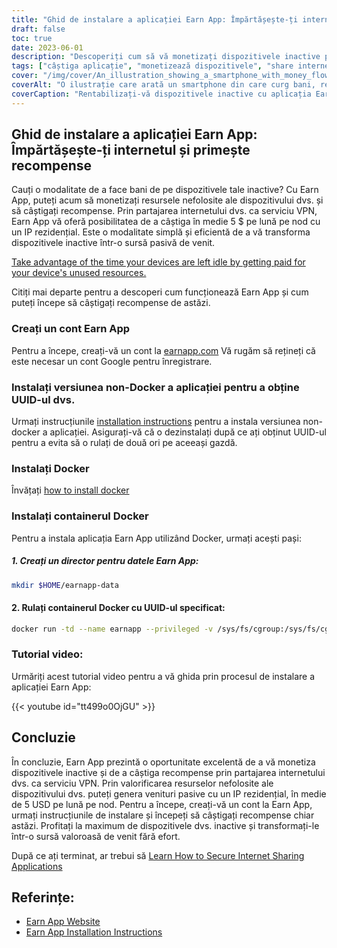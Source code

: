 ```yaml
---
title: "Ghid de instalare a aplicației Earn App: Împărtășește-ți internetul și primește recompense"
draft: false
toc: true
date: 2023-06-01
description: "Descoperiți cum să vă monetizați dispozitivele inactive prin partajarea internetului și obținerea de recompense cu Earn App."
tags: ["câștiga aplicație", "monetizează dispozitivele", "share internet", "câștiga recompense", "venituri pasive", "resurse ale dispozitivului", "Serviciul VPN", "IP rezidențial", "dispozitive inactive", "face bani", "partajarea pe internet", "câștigați instalarea aplicației", "instalare docker", "container docker", "câștigați tutorialul aplicației", "câștiga site-ul web app", "instrucțiuni de instalare", "câștigați contul de aplicații", "versiunea non-docker", "UUID", "instalați docker", "instalare container docker", "tutorial video", "câștiga referințe de aplicații", "câștigați link-ul site-ului web al aplicației", "câștigați instrucțiuni de instalare a aplicației"]
cover: "/img/cover/An_illustration_showing_a_smartphone_with_money_flowing_out.png"
coverAlt: "O ilustrație care arată un smartphone din care curg bani, reprezentând conceptul de câștig de recompense prin partajarea resurselor de internet prin intermediul aplicației Earn."
coverCaption: "Rentabilizați-vă dispozitivele inactive cu aplicația Earn App"
---
```


## Ghid de instalare a aplicației Earn App: Împărtășește-ți internetul și primește recompense

Cauți o modalitate de a face bani de pe dispozitivele tale inactive? Cu Earn App, puteți acum să monetizați resursele nefolosite ale dispozitivului dvs. și să câștigați recompense. Prin partajarea internetului dvs. ca serviciu VPN, Earn App vă oferă posibilitatea de a câștiga în medie 5 $ pe lună pe nod cu un IP rezidențial. Este o modalitate simplă și eficientă de a vă transforma dispozitivele inactive într-o sursă pasivă de venit.

[Take advantage of the time your devices are left idle by getting paid for your device's unused resources.](https://earnapp.com/i/c1dllee)

Citiți mai departe pentru a descoperi cum funcționează Earn App și cum puteți începe să câștigați recompense de astăzi.

### Creați un cont Earn App
Pentru a începe, creați-vă un cont la [earnapp.com](https://earnapp.com/i/c1dllee) Vă rugăm să rețineți că este necesar un cont Google pentru înregistrare.

### Instalați versiunea non-Docker a aplicației pentru a obține UUID-ul dvs.
Urmați instrucțiunile [installation instructions](https://help.earnapp.com/hc/en-us/articles/10261224561553-Installation-instructions) pentru a instala versiunea non-docker a aplicației. Asigurați-vă că o dezinstalați după ce ați obținut UUID-ul pentru a evita să o rulați de două ori pe aceeași gazdă.

### Instalați Docker

Învățați [how to install docker](https://simeononsecurity.ch/other/creating-profitable-low-powered-crypto-miners/#installing-docker)

### Instalați containerul Docker
Pentru a instala aplicația Earn App utilizând Docker, urmați acești pași:

##### 1. Creați un director pentru datele Earn App:

```bash
mkdir $HOME/earnapp-data
```

#### 2. Rulați containerul Docker cu UUID-ul specificat:

```bash
docker run -td --name earnapp --privileged -v /sys/fs/cgroup:/sys/fs/cgroup:ro -v $HOME/earnapp-data:/etc/earnapp -e "EARNAPP_UUID"="" -e 'PUID'='99' -e 'PGID'='100' --name earnapp fazalfarhan01/earnapp:lite
```

### Tutorial video:
Urmăriți acest tutorial video pentru a vă ghida prin procesul de instalare a aplicației Earn App:

{{< youtube id="tt499o0OjGU" >}}


## Concluzie

În concluzie, Earn App prezintă o oportunitate excelentă de a vă monetiza dispozitivele inactive și de a câștiga recompense prin partajarea internetului dvs. ca serviciu VPN. Prin valorificarea resurselor nefolosite ale dispozitivului dvs. puteți genera venituri pasive cu un IP rezidențial, în medie de 5 USD pe lună pe nod. Pentru a începe, creați-vă un cont la Earn App, urmați instrucțiunile de instalare și începeți să câștigați recompense chiar astăzi. Profitați la maximum de dispozitivele dvs. inactive și transformați-le într-o sursă valoroasă de venit fără efort.

După ce ați terminat, ar trebui să [Learn How to Secure Internet Sharing Applications](https://simeononsecurity.ch/other/how-to-secure-internet-sharing-applications/)

## Referințe:

- [Earn App Website](https://earnapp.com)
- [Earn App Installation Instructions](https://help.earnapp.com)